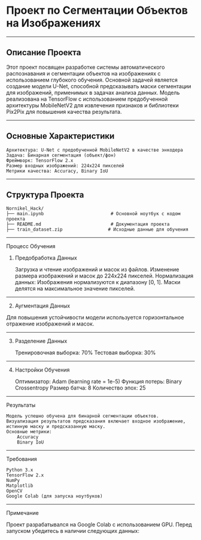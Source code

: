 # Проект по Сегментации Объектов на Изображениях
___

## Описание Проекта
Этот проект посвящен разработке системы автоматического распознавания и сегментации объектов на изображениях с использованием глубокого обучения. Основной задачей является создание модели U-Net, способной предсказывать маски сегментации для изображений, применимых в задачах анализа данных.
Модель реализована на TensorFlow с использованием предобученной архитектуры MobileNetV2 для извлечения признаков и библиотеки Pix2Pix для повышения качества результата.
___

## Основные Характеристики

    Архитектура: U-Net с предобученной MobileNetV2 в качестве энкодера
    Задача: Бинарная сегментация (объект/фон)
    Фреймворк: TensorFlow 2.x
    Размер входных изображений: 224x224 пикселей
    Метрики качества: Accuracy, Binary IoU
___

## Структура Проекта
    Nornikel_Hack/                
    ├── main.ipynb                         # Основной ноутбук с кодом проекта
    ├── README.md                          # Документация проекта         
    ├── train_dataset.zip                 # Исходные данные для обучения
___

Процесс Обучения
1. Предобработка Данных

    Загрузка и чтение изображений и масок из файлов.
    Изменение размера изображений и масок до 224x224 пикселей.
    Нормализация данных:
        Изображения нормализуются к диапазону [0, 1].
        Маски делятся на максимальное значение пикселей.
___

2. Аугментация Данных

Для повышения устойчивости модели используется горизонтальное отражение изображений и масок.
___

3. Разделение Данных

    Тренировочная выборка: 70%
    Тестовая выборка: 30%
___

4. Настройки Обучения

    Оптимизатор: Adam (learning rate = 1e-5)
    Функция потерь: Binary Crossentropy
    Размер батча: 8
    Количество эпох: 25
___

Результаты

    Модель успешно обучена для бинарной сегментации объектов.
    Визуализация результатов предсказания включает входное изображение, истинную маску и предсказанную маску.
    Основные метрики:
        Accuracy
        Binary IoU
___

Требования

    Python 3.x
    TensorFlow 2.x
    NumPy
    Matplotlib
    OpenCV
    Google Colab (для запуска ноутбуков)
___

Примечание

Проект разрабатывался на Google Colab с использованием GPU. Перед запуском убедитесь в наличии следующих данных:

